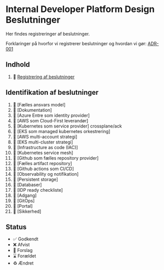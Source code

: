 # Internal Developer Platform Design Beslutninger

Her findes registreringer af beslutninger.

Forklaringer på hvorfor vi registrerer beslutninger og hvordan vi gør: 
[ADR-001](000-registrering-af-beslutninger.md)

## Indhold

1. 🤔  [Registrering af beslutninger](000-registrering-af-beslutninger.md)

## Identifikation af beslutninger

1. 🤔  [Fælles ansvars model]
1. 🤔  [Dokumentation]
1. 🤔  [Azure Entre som identity provider]
1. 🤔  [AWS som Cloud-First leverandør]
1. 🤔  [Kubernetes som service provider] crossplane/ack
1. 🤔  [EKS som managed kubernetes orkestrering]
1. 🤔  [AWS multi-account strategi]
1. 🤔  [EKS multi-cluster strategi]
1. 🤔  [Infrastructure as code (IAC)]
1. 🤔  [Kubernetes service mesh]
1. 🤔  [Github som fælles repository provider]
1. 🤔  [Fælles artifact repository]
1. 🤔  [Github actions som CI/CD]
1. 🤔  [Observability og notifikation]
1. 🤔  [Persistent storage]
1. 🤔  [Databaser]
1. 🤔  [IDP ready checkliste]
1. 🤔  [Adgang]
1. 🤔  [GitOps]
1. 🤔  [Portal]
1. 🤔  [Sikkerhed]



## Status

- ✅ Godkendt
- ❌ Afvist
- 🤔 Forslag
- ⌛️ Forældet
- ♻️  Ændret
